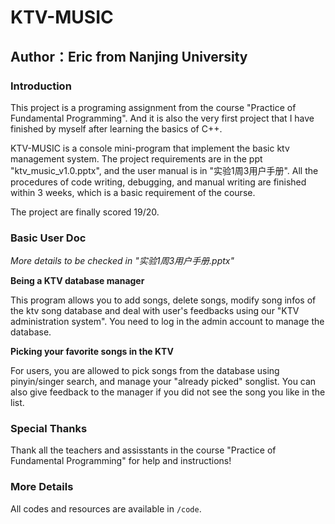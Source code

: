 # KTV-MUSIC

## Author：Eric from Nanjing University

### Introduction

This project is a programing assignment from the course "Practice of Fundamental Programming". And it is also the very first project that I have finished by myself after learning the basics of C++.

KTV-MUSIC is a console mini-program that implement the basic ktv management system. The project requirements are in the ppt "ktv_music_v1.0.pptx", and the user manual is in "实验1周3用户手册". All the procedures of code writing, debugging, and manual writing are finished within 3 weeks, which is a basic requirement of the course.

The project are finally scored 19/20.

### Basic User Doc

*More details to be checked in "实验1周3用户手册.pptx"*

**Being a KTV database manager**

This program allows you to add songs, delete songs, modify song infos of the ktv song database and deal with user's feedbacks using our "KTV administration system". You need to log in the admin account to manage the database.

**Picking your favorite songs in the KTV**

For users, you are allowed to pick songs from the database using pinyin/singer search, and manage your "already picked" songlist. You can also give feedback to the manager if you did not see the song you like in the list.

### Special Thanks

Thank all the teachers and assisstants in the course "Practice of Fundamental Programming" for help and instructions!

### More Details

All codes and resources are available in `/code`.

